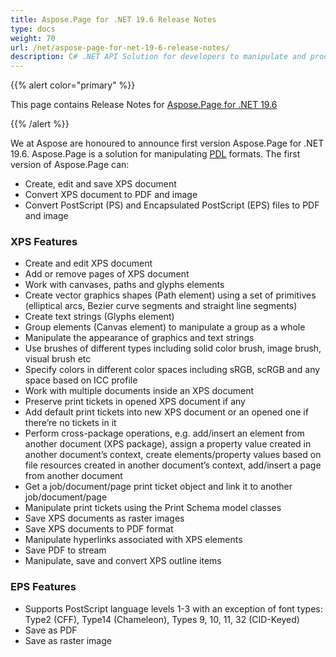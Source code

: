 ```yaml
---
title: Aspose.Page for .NET 19.6 Release Notes
type: docs
weight: 70
url: /net/aspose-page-for-net-19-6-release-notes/
description: C# .NET API Solution for developers to manipulate and process PS, EPS, and XPS files. Release Notes of Aspose.Page API solution for .NET | Release 2019.06
---
```


{{% alert color="primary" %}} 

This page contains Release Notes for [Aspose.Page for .NET 19.6](https://www.nuget.org/packages/Aspose.Page/19.6.0)

{{% /alert %}} 

We at Aspose are honoured to announce first version Aspose.Page for .NET 19.6. Aspose.Page is a solution for manipulating [PDL](https://en.wikipedia.org/wiki/Page_description_language) formats. The first version of Aspose.Page can:

- Create, edit and save XPS document
- Convert XPS document to PDF and image
- Convert PostScript (PS) and Encapsulated PostScript (EPS) files to PDF and image
### **XPS Features**
- Create and edit XPS document
- Add or remove pages of XPS document
- Work with canvases, paths and glyphs elements
- Create vector graphics shapes (Path element) using a set of primitives (elliptical arcs, Bezier curve segments and straight line segments)
- Create text strings (Glyphs element)
- Group elements (Canvas element) to manipulate a group as a whole
- Manipulate the appearance of graphics and text strings
- Use brushes of different types including solid color brush, image brush, visual brush etc
- Specify colors in different color spaces including sRGB, scRGB and any space based on ICC profile
- Work with multiple documents inside an XPS document
- Preserve print tickets in opened XPS document if any
- Add default print tickets into new XPS document or an opened one if there’re no tickets in it
- Perform cross-package operations, e.g. add/insert an element from another document (XPS package), assign a property value created in another document’s context, create elements/property values based on file resources created in another document’s context, add/insert a page from another document
- Get a job/document/page print ticket object and link it to another job/document/page
- Manipulate print tickets using the Print Schema model classes
- Save XPS documents as raster images
- Save XPS documents to PDF format
- Manipulate hyperlinks associated with XPS elements
- Save PDF to stream
- Manipulate, save and convert XPS outline items
### **EPS Features**
- Supports PostScript language levels 1-3 with an exception of font types: Type2 (CFF), Type14 (Chameleon), Types 9, 10, 11, 32 (CID-Keyed)
- Save as PDF
- Save as raster image
